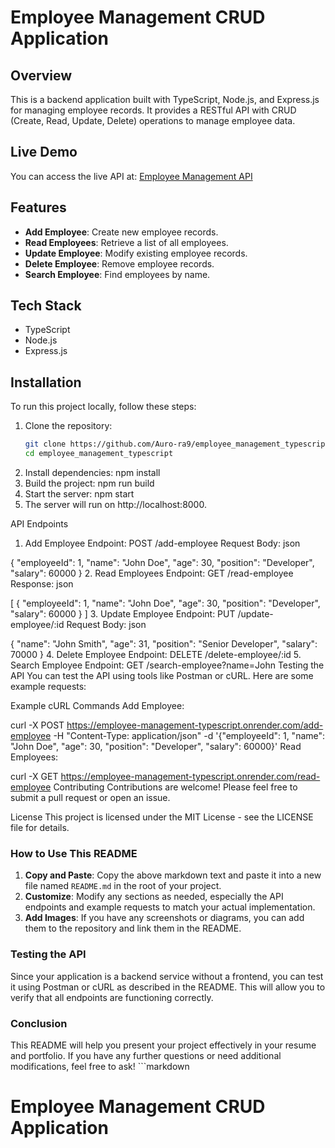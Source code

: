 # Employee Management CRUD Application

## Overview

This is a backend application built with TypeScript, Node.js, and Express.js for managing employee records. It provides a RESTful API with CRUD (Create, Read, Update, Delete) operations to manage employee data.

## Live Demo

You can access the live API at: [Employee Management API](https://employee-management-typescript.onrender.com)

## Features

- **Add Employee**: Create new employee records.
- **Read Employees**: Retrieve a list of all employees.
- **Update Employee**: Modify existing employee records.
- **Delete Employee**: Remove employee records.
- **Search Employee**: Find employees by name.

## Tech Stack

- TypeScript
- Node.js
- Express.js

## Installation

To run this project locally, follow these steps:

1. Clone the repository:
   ```bash
   git clone https://github.com/Auro-ra9/employee_management_typescript.git
   cd employee_management_typescript

2. Install dependencies: npm install
3. Build the project: npm run build
4. Start the server: npm start
5. The server will run on http://localhost:8000.

API Endpoints
1. Add Employee
Endpoint: POST /add-employee
Request Body:
json


{
  "employeeId": 1,
  "name": "John Doe",
  "age": 30,
  "position": "Developer",
  "salary": 60000
}
2. Read Employees
Endpoint: GET /read-employee
Response:
json


[
  {
    "employeeId": 1,
    "name": "John Doe",
    "age": 30,
    "position": "Developer",
    "salary": 60000
  }
]
3. Update Employee
Endpoint: PUT /update-employee/:id
Request Body:
json


{
  "name": "John Smith",
  "age": 31,
  "position": "Senior Developer",
  "salary": 70000
}
4. Delete Employee
Endpoint: DELETE /delete-employee/:id
5. Search Employee
Endpoint: GET /search-employee?name=John
Testing the API
You can test the API using tools like Postman or cURL. Here are some example requests:

Example cURL Commands
Add Employee:


curl -X POST https://employee-management-typescript.onrender.com/add-employee -H "Content-Type: application/json" -d '{"employeeId": 1, "name": "John Doe", "age": 30, "position": "Developer", "salary": 60000}'
Read Employees:


curl -X GET https://employee-management-typescript.onrender.com/read-employee
Contributing
Contributions are welcome! Please feel free to submit a pull request or open an issue.

License
This project is licensed under the MIT License - see the LICENSE file for details.



### How to Use This README

1. **Copy and Paste**: Copy the above markdown text and paste it into a new file named `README.md` in the root of your project.
2. **Customize**: Modify any sections as needed, especially the API endpoints and example requests to match your actual implementation.
3. **Add Images**: If you have any screenshots or diagrams, you can add them to the repository and link them in the README.

### Testing the API

Since your application is a backend service without a frontend, you can test it using Postman or cURL as described in the README. This will allow you to verify that all endpoints are functioning correctly.

### Conclusion

This README will help you present your project effectively in your resume and portfolio. If you have any further questions or need additional modifications, feel free to ask! ```markdown
# Employee Management CRUD Application
